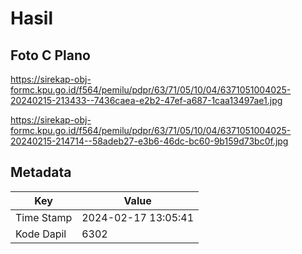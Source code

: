 # Hasil

## Foto C Plano

https://sirekap-obj-formc.kpu.go.id/f564/pemilu/pdpr/63/71/05/10/04/6371051004025-20240215-213433--7436caea-e2b2-47ef-a687-1caa13497ae1.jpg

https://sirekap-obj-formc.kpu.go.id/f564/pemilu/pdpr/63/71/05/10/04/6371051004025-20240215-214714--58adeb27-e3b6-46dc-bc60-9b159d73bc0f.jpg


## Metadata

| Key        | Value               |
| ---------- | ------------------- |
| Time Stamp | 2024-02-17 13:05:41 |
| Kode Dapil | 6302                |




